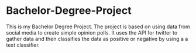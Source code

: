# Bachelor-Degree-Project

This is my Bachelor Degree Project.
The project is based on using data from social media to create simple opinion polls.
It uses the API for twitter to gather data and then classifies the data as positive or negative by using a a text classifier. 
